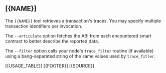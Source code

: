 ## [{NAME}]

The `[{NAME}]` tool retrieves a transaction's traces. You may specify multiple transaction identifiers per invocation.

The `--articulate` option fetches the ABI from each encountered smart contract to better describe the reported data.

The `--filter` option calls your node's `trace_filter` routine (if available) using a bang-separated string of the same values used by `trace_fitler`.

[{USAGE_TABLE}]
[{FOOTER}]
[{SOURCE}]
